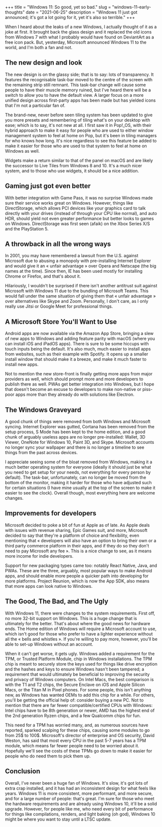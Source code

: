 +++
title = "Windows 11: So good, yet so bad."
slug = "windows-11-early-thoughts"
date = "2021-06-25"
description = "Windows 11 just got announced; it's got a lot going for it, yet it's also so terrible."
+++

When I heard about the leaks of a new Windows, I actually thought of it as a joke at first. It brought back the glass design and it replaced the old icons from Windows 7 with what I probably would have found on DeviantArt as a free icon pack. But, yesterday, Microsoft announced Windows 11 to the world, and I'm both a fan and not.

## The new design and look
The new design is on the glassy side; that is to say: lots of transparency. It features the recognisable task-bar moved to the centre of the screen with the remaining strip still remnant. This task-bar change will cause some people to have their muscle memory ruined, but I've heard there will be a switch to allow you to have the default view. A larger focus on a more unified design across first-party apps has been made but has yielded icons that I'm not a particular fan of.

The brand-new, never before seen tiling system has been updated to give you more presets and remembering of tiling what's on your desktop with ease; which is to say, it's not new at all. I first saw it in Pop!_OS, with their hybrid approach to make it easy for people who are used to either window management system to feel at home on Pop, but it's been in tiling managers for who knows how long. It's nice regardless to see this feature be added to make it easier for those who are used to that system to feel at home on Windows as well.

Widgets make a return similar to that of the panel on macOS and are likely the successor to Live Tiles from Windows 8 and 10. It's a much nicer system, and to those who use widgets, it should be a nice addition.

## Gaming just got even better
With better integration with Game Pass, it was no surprise Windows made sure their service works great on Windows. However, things like DirectStorage, which allows PCI devices like your graphics card to talk directly with your drives (instead of through your CPU like normal), and auto HDR, should yield not even greater performance but better looks to games on Windows. DirectStorage was first seen (afaik) on the Xbox Series X/S and the PlayStation 5.

## A throwback in all the wrong ways
In 2001, you may have remembered a lawsuit from the U.S. against Microsoft due to abusing a monopoly with pre-installing Internet Explorer and would give it an « unfair advantage » over Opera and Netscape (the big names at the time). Since then, IE has been used mostly for installing Chrome or Firefox, and that's about it.

Hilariously, I wouldn't be surprised if there isn't another antitrust suit against Microsoft with Windows 11 due to the bundling of Microsoft Teams. This would fall under the same situation of giving them that « unfair advantage » over alternatives like Skype and Zoom. Personally, I don't care, as I only really use Jitsi or Google Meet for professional things. 

## A Microsoft Store You'll Want to Use
Android apps are now available via the Amazon App Store, bringing a slew of new apps to Windows and adding feature parity with macOS (where you can install iOS and iPadOS apps). There is sure to be some hiccups with touch inputs being the default. It's also much, much easier to install apps from websites, such as their example with Spotify. It opens up a smaller install window that should make it a breeze, and make it much faster to install new apps.

Not to mention the new store-front is finally getting more apps from major providers as well, which should prompt more and more developers to publish there as well. PWAs get better integration into Windows, but I hope that doesn't become an excuse to developers to make non-native or piss-poor apps more than they already do with solutions like Electron.

## The Windows Graveyard
A good chunk of things were removed from both Windows and Microsoft syncing. Internet Explorer was gutted, Cortana has been removed from the setup process, S Mode has been kept to the home edition, and a good chunk of arguably useless apps are no longer pre-installed: Wallet, 3D Viewer, OneNote for Windows 10, Paint 3D, and Skype. Microsoft accounts no longer sync your wallpaper and there is no longer a timeline to see things from the past across devices.

I appreciate seeing some of the bloat removed from Windows, making it a much better operating system for everyone (ideally it should just be what you need to get setup for your needs, not everything for every person by default). The task-bar, unfortunately, can no longer be moved from the bottom of the monitor, making it harder for those who have adjusted such for certain situations (I have mine usually at the top of the screen to make it easier to see the clock). Overall though, most everything here are welcome changes.

## Improvements for developers
Microsoft decided to poke a bit of fun at Apple as of late. As Apple deals with issues with revenue sharing, Epic Games suit, and more, Microsoft decided to say that they're a platform of choice and flexibility, even mentioning that « developers will also have an option to bring their own or a third party commerce platform in their apps, and if they do so they don't need to pay Microsoft any fee ». This is a nice change to see, as it means more income for indie developers.

Support for new packaging types came too: notably React Native, Java, and PWAs. These are the three, arguably, most popular ways to make Android apps, and should enable more people a quicker path into developing for more platforms. Project Reunion, which is now the App SDK, also means that more apps can look native to Windows.

## The Good, The Bad, and The Ugly
With Windows 11, there were changes to the system requirements. First off, no more 32-bit support on Windows. This is a huge change that is ultimately for the better. That's about where the good news for hardware ends. The Home edition of Windows will require a Microsoft account to use, which isn't good for those who prefer to have a lighter experience without all the « bells and whistles ». If you're willing to pay more, however, you'll be able to set-up Windows without an account.

When it can't get worse, it gets ugly. Windows added a requirement for the TPM, or Trusted Platform Module, chip in Windows installations. The TPM chip is meant to securely store the keys used for things like drive encryption and the hashes and keys to ensure Windows hasn't been tampered; a requirement that would ultimately be beneficial to improving the security and privacy of Windows computers. On Intel Macs, the best comparison is with the T1 and T2 chips, the Secure Enclave on iOS and Apple Silicon Macs, or the Titan M in Pixel phones. For some people, this isn't anything new, as Windows has wanted OEMs to add this chip for a while. For others, you'll be getting the official help of: consider buying a new PC. Not to mention that there are far fewer compatible/certified CPUs with Windows: Intel chips have to be 8th generation or newer, AMD has the highest end of the 2nd generation Ryzen chips, and a few Qualcomm chips for fun.

This need for a TPM has worried many, and, as numerous sources have reported, sparked scalping for these chips, causing some modules to go from 25$ to 100$. Microsoft's director of enterprise and OS security, David Weston, has said that most every CPU in the past 5-7 years has a TPM module, which means far fewer people need to be worried about it. Hopefully we'll see the costs of these TPMs go down to make it easier for people who do need them to pick them up.

## Conclusion
Overall, I've never been a huge fan of Windows. It's slow, it's got lots of extra crap installed, and it has had an inconsistent design for what feels like years. Windows 11 is more consistent, more performant, and more secure, and for a large number  of people: that's great. I'm sure for those who meet the hardware requirements and are already using Windows 10, it'll be a solid upgrade. However, for people like me, who need every bit of performance for things like compilations, renders, and light baking (oh god), Windows 10 might be where you want to stay until a LTSC update.
